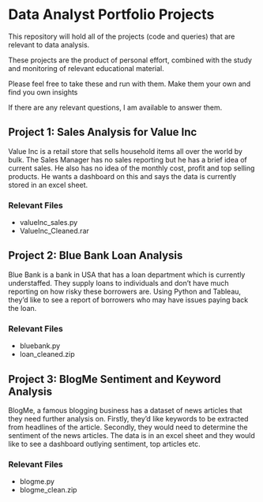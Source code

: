 # Data Analyst Portfolio Projects

This repository will hold all of the projects (code and queries) that are relevant to data analysis.

These projects are the product of personal effort, combined with the study and monitoring of relevant educational material. 

Please feel free to take these and run with them. Make them your own and find you own insights

If there are any relevant questions, I am available to answer them.


## Project 1: Sales Analysis for Value Inc
Value Inc is a retail store that sells household items all over the world by bulk. 
The Sales Manager has no sales reporting but he has a brief idea of current sales.
He also has no idea of the monthly cost, profit and top selling products. He wants a 
dashboard on this and says the data is currently stored in an excel sheet.

### Relevant Files
- valueInc_sales.py
- ValueInc_Cleaned.rar

## Project 2: Blue Bank Loan Analysis
Blue Bank is a bank in USA that has a loan department which is currently understaffed. 
They supply loans to individuals and don’t have much reporting on how risky these 
borrowers are. Using Python and Tableau, they’d like to see a report of borrowers who may have 
issues paying back the loan.

### Relevant Files
- bluebank.py
- loan_cleaned.zip

## Project 3: BlogMe Sentiment and Keyword Analysis 
BlogMe, a famous blogging business has a dataset of news articles that they need 
further analysis on. Firstly, they’d like keywords to be extracted from headlines of the article. Secondly, 
they would need to determine the sentiment of the news articles. The data is in an 
excel sheet and they would like to see a dashboard outlying sentiment, top articles etc.

### Relevant Files
- blogme.py
- blogme_clean.zip

